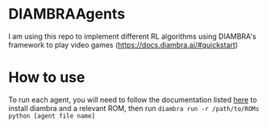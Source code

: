 # DIAMBRAAgents
I am using this repo to implement different RL algorithms using DIAMBRA's framework to play video games (https://docs.diambra.ai/#quickstart)

# How to use
To run each agent, you will need to follow the documentation listed [here](https://docs.diambra.ai/#installation) to install diambra and a relevant ROM, then run ``diambra run -r /path/to/ROMs python [agent file name]``
